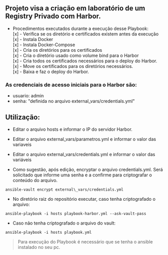 ## Projeto visa a criação em laboratório de um Registry Privado com Harbor.  

- Procedimentos executados durante a execução desse Playbook:   
[x] - Verifica se os diretório e certificados existem antes da execução  
[x] - Instala Docker  
[x] - Instala Docker-Compose  
[x] - Cria os diretórios para os certificados  
[x] - Cria o diretório usado como volume bind para o Harbor  
[x] - Cria todos os certificados necessários para o deploy do Harbor.  
[x] - Move os certificados para os diretórios necessários.  
[x] - Baixa e faz o deploy do Harbor.  

### As credenciais de acesso iniciais para o Harbor são: 
- usuario: admin
- senha: "definida no arquivo external\_vars/credentials.yml"  

## Utilização:  
- Editar o arquivo hosts e informar o IP do servidor Harbor.  

- Editar o arquivo external\_vars/parametros.yml e informar o valor das variaveis  

- Editar o arquivo external\_vars/credentials.yml e informar o valor das variáveis  

- Como sugestão, após edição, encryptar o arquivo credentials.yml. Será solicitado que informe uma senha e a confirme para criptografar o conteúdo do arquivo.
```
ansible-vault encrypt external\_vars/credentials.yml
```  

- No diretório raiz do repositório executar, caso tenha criptografado o arquivo:
```
ansible-playbook -i hosts playbook-harbor.yml --ask-vault-pass
``` 

- Caso não tenha criptografado o arquivo do vault:
```
ansible-playbook -i hosts playbook.yml
```

> Para execução do Playbook é necessário que se tenha o ansible instalado no seu pc.

